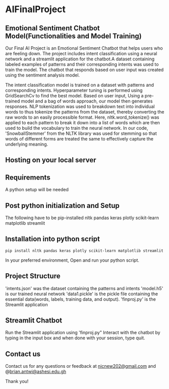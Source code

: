 # AIFinalProject

## Emotional Sentiment Chatbot Model(Functionalities and Model Training)
Our Final AI Project is an Emotional Sentiment Chatbot that helps users who are feeling down. The project includes intent classification using a neural network
and a streamlit application for the chatbot.A dataset containing labeled examples of patterns and their corresponding intents was used to train the model. The chatbot that 
responds based on user input was created using the sentiment analysis model.

The intent classification model is trained on a dataset with patterns and corresponding intents. Hyperparameter tuning is performed using GridSearchCv to find the best model.
Based on user input, Using a pre-trained model and a bag of words approach, our model then generates responses. 
NLP tokenization was used to breakdown text into individual words to thus tokenize the patterns from the dataset, thereby converting the raw words to 
an easily processible format. Here, nltk.word_tokenize() was applied to each pattern to break it down into a list of words which are then used to build the vocabulary to train
the neural network. 
In our code, 'SnowballStemmer' from the NLTK library was used for stemming so that words of different forms are treated the same to effectively capture the underlying meaning.


## Hosting on your local server
## Requirements 
A python setup will be needed 

##  Post python initialization and Setup 
The following have to be pip-installed
nltk pandas keras plotly scikit-learn matplotlib streamlit



## Installation into  python script

`
pip install nltk pandas keras plotly scikit-learn matplotlib streamlit
`

In your preferred environment, Open and run your  python script.

## Project Structure 
'intents.json' was the dataset containing the patterns and intents
'model.h5' is our  trained neural network
'data1.pickle' is the pickle file containing the essential data(words, labels, training data, and output).
'finproj.py' is the Streamlit application

## Streamlit Chatbot
Run the Streamlit application using 'finproj.py"
Interact with the chatbot by typing in the input box and when done with your session,  type quit.

## Contact us
Contact us  for any questions or feedback at nicnew202@gmail.com and @brian.antwi@ashesi.edu.gh

Thank you!



